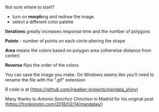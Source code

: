 Not sure where to start? 
 - turn on **morph**ing and redraw the image.
 - select a different color palette

**Iterations** greatly increases response time and the number of polygons

**Points** - number of points on each circle altering the shape

**Area** means the colors based on polygon area (otherwise distance from center)

**Reverse** flips the order of the colors

You can save the image you make. On Windows seems like you'll need to rename the file with the ".gif" extension

R code is at (https://github.com/jrwalker-projects/mandala_shiny)

Many thanks to *Antonio Sanchez Chinchon* in Madrid for his original post (https://fronkonstin.com/2018/02/14/mandalas/)

